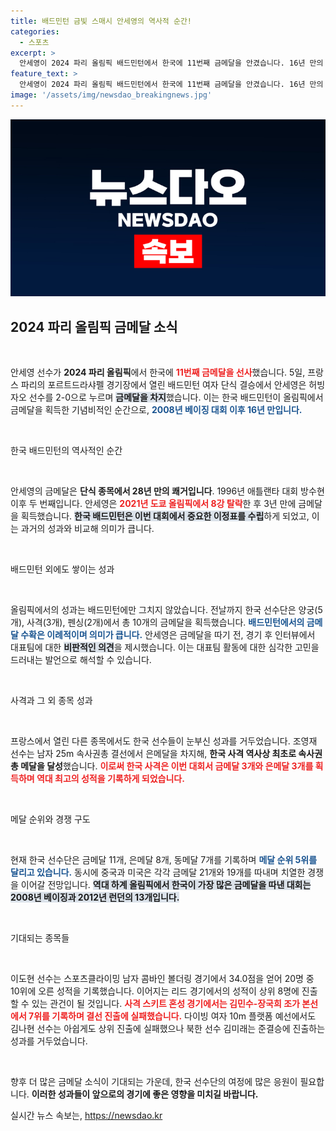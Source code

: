 ```yaml
---
title: 배드민턴 금빛 스매시 안세영의 역사적 순간!
categories:
  - 스포츠
excerpt: >
  안세영이 2024 파리 올림픽 배드민턴에서 한국에 11번째 금메달을 안겼습니다. 16년 만의 단식 금메달로 한국 배드민턴의 새로운 역사를 썼지만, 대표팀에 대한 비판의 목소리도 남겼습니다.
feature_text: >
  안세영이 2024 파리 올림픽 배드민턴에서 한국에 11번째 금메달을 안겼습니다. 16년 만의 단식 금메달로 한국 배드민턴의 새로운 역사를 썼지만, 대표팀에 대한 비판의 목소리도 남겼습니다.
image: '/assets/img/newsdao_breakingnews.jpg'
---
```


<p><img src="/assets/img/newsdao_breakingnews.jpg" alt="ontimetimes 속보" /></p>

<h2 data-ke-size="size26">2024 파리 올림픽 금메달 소식</h2>

<p data-ke-size="size16">&nbsp;</p>

<p>안세영 선수가 <b>2024 파리 올림픽</b>에서 한국에 <b><span style="color: #ee2323;">11번째 금메달을 선사</span></b>했습니다. 5일, 프랑스 파리의 포르트드라샤펠 경기장에서 열린 배드민턴 여자 단식 결승에서 안세영은 허빙자오 선수를 2-0으로 누르며 <b><span style="background-color: #21538527;">금메달을 차지</span></b>했습니다. 이는 한국 배드민턴이 올림픽에서 금메달을 획득한 기념비적인 순간으로, <b><span style="color: #1a5490;">2008년 베이징 대회 이후 16년 만입니다.</span></b></p>

<p data-ke-size="size16">&nbsp;</p>

<p>한국 배드민턴의 역사적인 순간</p>

<p data-ke-size="size16">&nbsp;</p>

<p>안세영의 금메달은 <b>단식 종목에서 28년 만의 쾌거입니다</b>. 1996년 애틀랜타 대회 방수현 이후 두 번째입니다. 안세영은 <b><span style="color: #ee2323;">2021년 도쿄 올림픽에서 8강 탈락</span></b>한 후 3년 만에 금메달을 획득했습니다. <b><span style="background-color: #21538527;">한국 배드민턴은 이번 대회에서 중요한 이정표를 수립</span></b>하게 되었고, 이는 과거의 성과와 비교해 의미가 큽니다.</p>

<p data-ke-size="size16">&nbsp;</p>

<p>배드민턴 외에도 쌓이는 성과</p>

<p data-ke-size="size16">&nbsp;</p>

<p>올림픽에서의 성과는 배드민턴에만 그치지 않았습니다. 전날까지 한국 선수단은 양궁(5개), 사격(3개), 펜싱(2개)에서 총 10개의 금메달을 획득했습니다. <b><span style="color: #1a5490;">배드민턴에서의 금메달 수확은 이례적이며 의미가 큽니다.</span></b> 안세영은 금메달을 따기 전, 경기 후 인터뷰에서 대표팀에 대한 <b><span style="background-color: #21538527;">비판적인 의견</span></b>을 제시했습니다. 이는 대표팀 활동에 대한 심각한 고민을 드러내는 발언으로 해석할 수 있습니다.</p>

<p data-ke-size="size16">&nbsp;</p>

<p>사격과 그 외 종목 성과</p>

<p data-ke-size="size16">&nbsp;</p>

<p>프랑스에서 열린 다른 종목에서도 한국 선수들이 눈부신 성과를 거두었습니다. 조영재 선수는 남자 25m 속사권총 결선에서 은메달을 차지해, <b>한국 사격 역사상 최초로 속사권총 메달을 달성</b>했습니다. <b><span style="color: #ee2323;">이로써 한국 사격은 이번 대회서 금메달 3개와 은메달 3개를 획득하며 역대 최고의 성적을 기록하게 되었습니다.</span></b></p>

<p data-ke-size="size16">&nbsp;</p>

<p>메달 순위와 경쟁 구도</p>

<p data-ke-size="size16">&nbsp;</p>

<p>현재 한국 선수단은 금메달 11개, 은메달 8개, 동메달 7개를 기록하며 <b><span style="color: #1a5490;">메달 순위 5위를 달리고 있습니다.</span></b> 동시에 중국과 미국은 각각 금메달 21개와 19개를 따내며 치열한 경쟁을 이어갈 전망입니다. <b><span style="background-color: #21538527;">역대 하계 올림픽에서 한국이 가장 많은 금메달을 따낸 대회는 2008년 베이징과 2012년 런던의 13개입니다.</span></b></p>

<p data-ke-size="size16">&nbsp;</p>

<p>기대되는 종목들</p>

<p data-ke-size="size16">&nbsp;</p>

<p>이도현 선수는 스포츠클라이밍 남자 콤바인 볼더링 경기에서 34.0점을 얻어 20명 중 10위에 오른 성적을 기록했습니다. 이어지는 리드 경기에서의 성적이 상위 8명에 진출할 수 있는 관건이 될 것입니다. <b><span style="color: #ee2323;">사격 스키트 혼성 경기에서는 김민수-장국희 조가 본선에서 7위를 기록하며 결선 진출에 실패했습니다.</span></b> 다이빙 여자 10m 플랫폼 예선에서도 김나현 선수는 아쉽게도 상위 진출에 실패했으나 북한 선수 김미래는 준결승에 진출하는 성과를 거두었습니다.</p>

<p data-ke-size="size16">&nbsp;</p>

<p>향후 더 많은 금메달 소식이 기대되는 가운데, 한국 선수단의 여정에 많은 응원이 필요합니다. <b>이러한 성과들이 앞으로의 경기에 좋은 영향을 미치길 바랍니다.</b></p>
실시간 뉴스 속보는, <a href="https://newsdao.kr" rel="dofollow">https://newsdao.kr</a>


